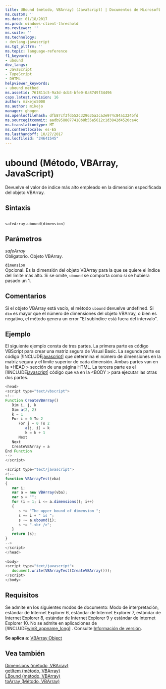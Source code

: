 ```yaml
---
title: UBound (método, VBArray) (JavaScript) | Documentos de Microsoft
ms.custom: ''
ms.date: 01/18/2017
ms.prod: windows-client-threshold
ms.reviewer: ''
ms.suite: ''
ms.technology:
- devlang-javascript
ms.tgt_pltfrm: ''
ms.topic: language-reference
f1_keywords:
- ubound
dev_langs:
- JavaScript
- TypeScript
- DHTML
helpviewer_keywords:
- ubound method
ms.assetid: 761811c5-9a3d-4cb3-bfe0-0a8749f34496
caps.latest.revision: 16
author: mikejo5000
ms.author: mikejo
manager: ghogen
ms.openlocfilehash: dfb87cf3fd552c329635a3ca3e974c84a1324bfd
ms.sourcegitcommit: aadb9588877418b8b55a5612c1d3842d4520ca4c
ms.translationtype: MT
ms.contentlocale: es-ES
ms.lasthandoff: 10/27/2017
ms.locfileid: "24641545"
---
```

# <a name="ubound-method-vbarray-javascript"></a>ubound (Método, VBArray, JavaScript)
Devuelve el valor de índice más alto empleado en la dimensión especificada del objeto VBArray.  
  
## <a name="syntax"></a>Sintaxis  
  
```  
  
safeArray.ubound(dimension)   
```  
  
## <a name="parameters"></a>Parámetros  
 *safeArray*  
 Obligatorio. Objeto VBArray.  
  
 `dimension`  
 Opcional. Es la dimensión del objeto VBArray para la que se quiere el índice del límite más alto. Si se omite, `ubound` se comporta como si se hubiera pasado un 1.  
  
## <a name="remarks"></a>Comentarios  
 Si el objeto VBArray está vacío, el método `ubound` devuelve undefined. Si `dim` es mayor que el número de dimensiones del objeto VBArray, o bien es negativo, el método genera un error "El subíndice está fuera del intervalo".  
  
## <a name="example"></a>Ejemplo  
 El siguiente ejemplo consta de tres partes. La primera parte es código VBScript para crear una matriz segura de Visual Basic. La segunda parte es código [!INCLUDE[javascript](../../javascript/includes/javascript-md.md)] que determina el número de dimensiones en la matriz segura y el límite superior de cada dimensión. Ambas partes van en la \<HEAD > sección de una página HTML. La tercera parte es el [!INCLUDE[javascript](../../javascript/includes/javascript-md.md)] código que va en la \<BODY > para ejecutar las otras dos partes.  
  
```JavaScript  
<head>  
<script type="text/vbscript">  
<!--  
Function CreateVBArray()  
   Dim i, j, k  
   Dim a(2, 2)  
   k = 1  
   For i = 0 To 2  
      For j = 0 To 2  
         a(j, i) = k  
         k = k + 1  
      Next  
   Next  
   CreateVBArray = a  
End Function  
-->  
</script>  
  
<script type="text/javascript">  
<!--  
function VBArrayTest(vba)  
{  
   var i;  
   var a = new VBArray(vba);  
   var s = "";  
   for (i = 1; i <= a.dimensions(); i++)  
   {  
      s += "The upper bound of dimension ";  
      s += i + " is ";  
      s += a.ubound(i);  
      s += ".<br />";  
   }  
   return (s);  
}  
-->  
</script>  
</head>  
  
<body>  
<script type="text/javascript">  
   document.write(VBArrayTest(CreateVBArray()));  
</script>  
</body>  
```  
  
## <a name="requirements"></a>Requisitos  
 Se admite en los siguientes modos de documento: Modo de interpretación, estándar de Internet Explorer 6, estándar de Internet Explorer 7, estándar de Internet Explorer 8, estándar de Internet Explorer 9 y estándar de Internet Explorer 10. No se admite en aplicaciones de [!INCLUDE[win8_appname_long](../../javascript/includes/win8-appname-long-md.md)] . Consulte [Información de versión](../../javascript/reference/javascript-version-information.md).  
  
 **Se aplica a**: [VBArray Object](../../javascript/reference/vbarray-object-javascript.md)  
  
## <a name="see-also"></a>Vea también  
 [Dimensions (método, VBArray)](../../javascript/reference/dimensions-method-vbarray-javascript.md)   
 [getItem (método, VBArray)](../../javascript/reference/getitem-method-vbarray-javascript.md)   
 [LBound (método, VBArray)](../../javascript/reference/lbound-method-vbarray-javascript.md)   
 [toArray (Método, VBArray)](../../javascript/reference/toarray-method-vbarray-javascript.md)